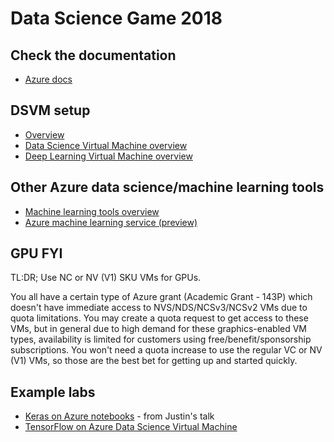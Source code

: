 # Data Science Game 2018

## Check the documentation
- [Azure docs](https://docs.microsoft.com/en-us/azure/index)

## DSVM setup
- [Overview](https://azure.microsoft.com/en-us/services/virtual-machines/data-science-virtual-machines/)
- [Data Science Virtual Machine overview](https://docs.microsoft.com/en-us/azure/machine-learning/data-science-virtual-machine/overview)
- [Deep Learning Virtual Machine overview](https://docs.microsoft.com/en-us/azure/machine-learning/data-science-virtual-machine/deep-learning-dsvm-overview)

## Other Azure data science/machine learning tools
- [Machine learning tools overview](https://docs.microsoft.com/en-us/azure/machine-learning/)
- [Azure machine learning service (preview)](https://docs.microsoft.com/en-us/azure/machine-learning/service/)


## GPU FYI

TL:DR; Use NC or NV (V1) SKU VMs for GPUs.

You all have a certain type of Azure grant (Academic Grant - 143P) which doesn't have immediate access to NVS/NDS/NCSv3/NCSv2 VMs due to quota limitations.
You may create a quota request to get access to these VMs, but in general due to high demand for these graphics-enabled VM types, availability is limited for customers using free/benefit/sponsorship subscriptions.
You won't need a quota increase to use the regular VC or NV (V1) VMs, so those are the best bet for getting up and started quickly. 

## Example labs
- [Keras on Azure notebooks](https://github.com/Microsoft/computerscience/blob/master/Labs/AI%20and%20Machine%20Learning/Keras/Keras.md) - from Justin's talk
- [TensorFlow on Azure Data Science Virtual Machine](https://github.com/Microsoft/computerscience/blob/master/Labs/AI%20and%20Machine%20Learning/TensorFlow/TensorFlow.md)
